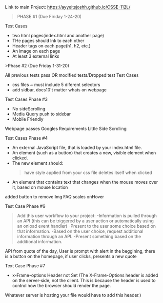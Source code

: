 Link to main Project: https://ayyeitsjoshh.github.io/CSSE-112L/
>PHASE #1 (Due Firiday 1-24-20)

  Test Cases
  - two html pages(index.html and another page)
  - THe pages should lnk to each other
  - Header tags on each page(h1, h2, etc.)
  - An image on each page
  - At least 3 external links
  <Notes>
>Phase #2  (Due Friday 1-31-20)
  
  All previous tests pass OR modified tests/Dropped test
  Test Cases
  -  css files
      ~ must include 5 diferent selectors
  - add sidbar, does10't matter whats on webpage
  <Notes>

  Test Cases Phase #3
  - No sideScrolling 
  - Media Query push to sidebar
  - Mobile Friendly 
  <notes>
  Webpage passes Googles Requirements 
  Little Side Scrolling
  
  Test Cases Phase #4 
  - An external JavaScript file, that is loaded by your index.html file.
  - An element (such as a button) that creates a new, visible element when clicked.
  - The new element should:
    > have style applied from your css file
    > deletes itself when clicked
  - An element that contains text that changes when the mouse moves over it, based on mouse location
  <notes> 
  added button to remove Img
  FAQ scales onHover 
   
Test Case Phase #6
 > Add this user workflow to your project:
-Information is pulled through an API (this can be triggered by a user action or automatically using an onload event handler)
-Present to the user some choice based on that information.
-Based on the user choice, request additional information through an API.
-Present something based on the additional information.
<notes>
API from quote of the day, User is prompt with alert in the beggining, there is a button on the homepage, if user clicks, presents 
  a new quote

Text Case Phase #7 
<notes> 
-  x-Frame-options Header not Set (The X-Frame-Options header is added on the server-side, not the client. This is because the header is used to control how the browser should render the page.

Whatever server is hosting your file would have to add this header.)
